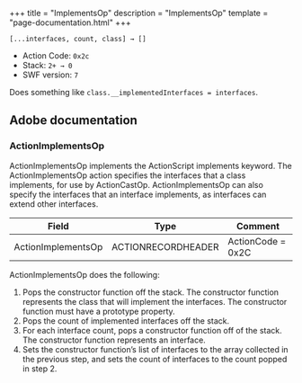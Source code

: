 +++
title = "ImplementsOp"
description = "ImplementsOp"
template = "page-documentation.html"
+++

```
[...interfaces, count, class] → []
```

- Action Code: `0x2c`
- Stack: `2+ → 0`
- SWF version: `7`

Does something like `class.__implementedInterfaces = interfaces`.

## Adobe documentation

### ActionImplementsOp

ActionImplementsOp implements the ActionScript implements keyword. The ActionImplementsOp action
specifies the interfaces that a class implements, for use by ActionCastOp. ActionImplementsOp can also specify
the interfaces that an interface implements, as interfaces can extend other interfaces.

| Field              | Type               | Comment           |
|--------------------|--------------------|-------------------|
| ActionImplementsOp | ACTIONRECORDHEADER | ActionCode = 0x2C |

ActionImplementsOp does the following:
1. Pops the constructor function off the stack. The constructor function represents the class that will
implement the interfaces. The constructor function must have a prototype property.
2. Pops the count of implemented interfaces off the stack.
3. For each interface count, pops a constructor function off of the stack. The constructor function
represents an interface.
4. Sets the constructor function’s list of interfaces to the array collected in the previous step, and sets the
count of interfaces to the count popped in step 2.

